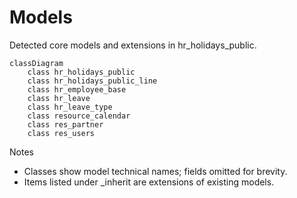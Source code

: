 # Models

Detected core models and extensions in hr_holidays_public.

```mermaid
classDiagram
    class hr_holidays_public
    class hr_holidays_public_line
    class hr_employee_base
    class hr_leave
    class hr_leave_type
    class resource_calendar
    class res_partner
    class res_users
```

Notes
- Classes show model technical names; fields omitted for brevity.
- Items listed under _inherit are extensions of existing models.

